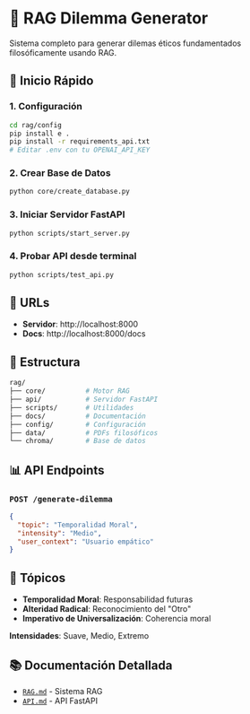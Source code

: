 # 🧠 RAG Dilemma Generator

Sistema completo para generar dilemas éticos fundamentados filosóficamente usando RAG.

## 🚀 Inicio Rápido

### 1. Configuración

```bash
cd rag/config
pip install e .
pip install -r requirements_api.txt
# Editar .env con tu OPENAI_API_KEY
```

### 2. Crear Base de Datos

```bash
python core/create_database.py
```

### 3. Iniciar Servidor FastAPI

```bash
python scripts/start_server.py
```

### 4. Probar API desde terminal

```bash
python scripts/test_api.py
```

## 🔗 URLs

- **Servidor**: http://localhost:8000
- **Docs**: http://localhost:8000/docs

## 📁 Estructura

```bash
rag/
├── core/          # Motor RAG
├── api/           # Servidor FastAPI
├── scripts/       # Utilidades
├── docs/          # Documentación
├── config/        # Configuración
├── data/          # PDFs filosóficos
└── chroma/        # Base de datos
```

## 📊 API Endpoints

### `POST /generate-dilemma`

```json
{
  "topic": "Temporalidad Moral",
  "intensity": "Medio",
  "user_context": "Usuario empático"
}
```

## 🎯 Tópicos

- **Temporalidad Moral**: Responsabilidad futuras
- **Alteridad Radical**: Reconocimiento del "Otro"
- **Imperativo de Universalización**: Coherencia moral

**Intensidades**: Suave, Medio, Extremo

## 📚 Documentación Detallada

- [`RAG.md`](./RAG.md) - Sistema RAG
- [`API.md`](./API.md) - API FastAPI
